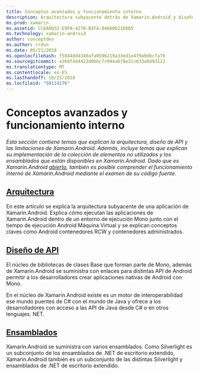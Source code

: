 ```yaml
---
title: Conceptos avanzados y funcionamiento interno
description: Arquitectura subyacente detrás de Xamarin.Android y diseño de API.
ms.prod: xamarin
ms.assetid: CC6A0D52-E9FA-4270-B3FA-84660621D6D5
ms.technology: xamarin-android
author: conceptdev
ms.author: crdun
ms.date: 05/21/2018
ms.openlocfilehash: f5844dd4340afa0596219a33ed1e479a0dbcfa76
ms.sourcegitcommit: e268fd44422d0bbc7c944a678e2cc633a0493122
ms.translationtype: MT
ms.contentlocale: es-ES
ms.lasthandoff: 10/25/2018
ms.locfileid: "50114176"
---
```

# <a name="advanced-concepts-and-internals"></a>Conceptos avanzados y funcionamiento interno

_Esta sección contiene temas que explican la arquitectura, diseño de API y las limitaciones de Xamarin.Android. Además, incluye temas que explican su implementación de la colección de elementos no utilizados y los ensamblados que están disponibles en Xamarin.Android. Dado que es Xamarin.Android [abierto](https://github.com/xamarin/xamarin-android), también es posible comprender el funcionamiento interno de Xamarin.Android mediante el examen de su código fuente._


##  <a name="architectureandroidinternalsarchitecturemd"></a>[Arquitectura](~/android/internals/architecture.md)

En este artículo se explica la arquitectura subyacente de una aplicación de Xamarin.Android. Explica cómo ejecutan las aplicaciones de Xamarin.Android dentro de un entorno de ejecución Mono junto con el tiempo de ejecución Android Máquina Virtual y se explican conceptos claves como Android contenedores RCW y contenedores administrados. 



##  <a name="api-designandroidinternalsapi-designmd"></a>[Diseño de API](~/android/internals/api-design.md)

El núcleo de bibliotecas de clases Base que forman parte de Mono, además de Xamarin.Android se suministra con enlaces para distintas API de Android permitir a los desarrolladores crear aplicaciones nativas de Android con Mono.

En el núcleo de Xamarin.Android existe es un motor de interoperabilidad ese mundo puentes de C# con el mundo de Java y ofrece a los desarrolladores con acceso a las API de Java desde C# o en otros lenguajes. NET.



##  <a name="assembliescross-platforminternalsavailable-assembliesmd"></a>[Ensamblados](~/cross-platform/internals/available-assemblies.md)

Xamarin.Android se suministra con varios ensamblados. Como Silverlight es un subconjunto de los ensamblados de .NET de escritorio extendido, Xamarin.Android también es un subconjunto de las distintas Silverlight y ensamblados de .NET de escritorio extendido. 

